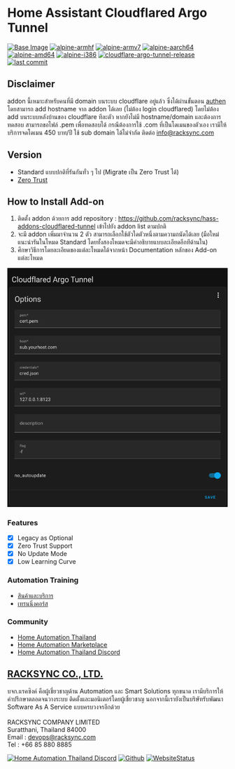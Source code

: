 # Home Assistant Cloudflared Argo Tunnel 

[![Base Image](https://img.shields.io/badge/Base%20Image-3.15-blue)](https://github.com/home-assistant/docker-base)  [![alpine-armhf](https://img.shields.io/badge/armhf-yes-brightgreen)](https://alpinelinux.org/releases/) 
[![alpine-armv7](https://img.shields.io/badge/armv7-yes-brightgreen)](https://alpinelinux.org/releases/) 
[![alpine-aarch64](https://img.shields.io/badge/aarch64-yes-brightgreen)](https://alpinelinux.org/releases/) 
[![alpine-amd64](https://img.shields.io/badge/amd64-yes-brightgreen)](https://alpinelinux.org/releases/) 
[![alpine-i386](https://img.shields.io/badge/i386-yes-brightgreen)](https://alpinelinux.org/releases/)
[![cloudflare-argo-tunnel-release](https://img.shields.io/github/v/release/racksync/hass-addons-cloudflared-tunnel)](https://github.com/racksync/hass-addons-cloudflared-tunnel/releases) [![last commit](https://img.shields.io/github/last-commit/racksync/hass-addons-cloudflared-tunnel)](https://github.com/racksync/hass-addons-cloudflared-tunnel/commit/)

## Disclaimer ###

addon นี้เหมาะสำหรับคนที่มี domain บนระบบ cloudflare อยู่แล้ว ซึ่งได้ผ่านขั้นตอน [authen](https://developers.cloudflare.com/cloudflare-one/connections/connect-apps/install-and-setup/tunnel-guide) โดยสามารถ add hostname จาก addon ได้เลย (ไม่ต้อง login cloudflared) โดยไม่ต้อง add บนระบบหลังบ้านของ cloudflare ทีละตัว หากยังไม่มี hostname/domain และต้องการทดสอบ สามารถขอไฟล์ .pem เพื่อทดสอบได้ กรณีต้องการใช้ .com ที่เป็นโดเมนของตัวเอง เรามีให้บริการจดโดเมน 450 บาท/ปี ใช้ sub domain ได้ไม่จำกัด ติดต่อ info@racksync.com

## Version ## 

- Standard แบบปกติที่รันกันทั่ว ๆ ไป (Migrate เป็น Zero Trust ได้)
- [Zero Trust](https://www.cloudflare.com/products/zero-trust/) 

## How to Install Add-on

1. ติดตั้ง addon ด้วยการ add repository : https://github.com/racksync/hass-addons-cloudflared-tunnel เข้าไปยัง addon list ตามปกติ
2. จะมี addon เพิ่มมาจำนวน 2 ตัว สามารถเลือกใช้ตัวใดตัวหนึ่งตามความถนัดได้เลย (มือใหม่แนะนำรันในโหมด Standard โดยทั้งสองโหมดจะมีคำอธิบายแบบละเอียดอีกทีด้านใน)
3. ศึกษาวิธีการโดยละเอียดของแต่ละโหมดได้จากหน้า Documentation หลักของ Add-on แต่ละโหมด


![racksync-screenshot](https://github.com/racksync/hass-addons-cloudflared-tunnel/blob/main/tunnel/screenshot.png?raw=true)


### Features

- [X] Legacy as Optional
- [X] Zero Trust Support
- [X] No Update Mode
- [X] Low Learning Curve

### Automation Training

- [สินค้าและบริการ](http://racksync.com)
- [เทรนนิ่งคอร์ส](https://facebook.com/racksync)

### Community

- [Home Automation Thailand](https://www.facebook.com/groups/hathailand)
- [Home Automation Marketplace](https://www.facebook.com/groups/hatmarketplace)
- [Home Automation Thailand Discord](https://discord.gg/Wc5CwnWkp4) 

## [RACKSYNC CO., LTD.](https://racksync.com)

บจก.แรคซิงค์ คือผู้เชี่ยวชาญด้าน Automation และ Smart Solutions ทุกขนาด เรามีบริการให้คำปรึกษาตลอดจนวางระบบ ติดตั้งและมอนิเตอร์โดยผู้เชี่ยวชาญ นอกจากนี้เรายังเป็นบริษัทรับพัฒนา Software As A Service แบบครบวงจรอีกด้วย
\
\
RACKSYNC COMPANY LIMITED \
Suratthani, Thailand 84000 \
Email : devops@racksync.com \
Tel : +66 85 880 8885 

[![Home Automation Thailand Discord](https://img.shields.io/discord/986181205504438345?style=for-the-badge)](https://discord.gg/Wc5CwnWkp4) [![Github](https://img.shields.io/github/followers/racksync?style=for-the-badge)](https://github.com/racksync) 
[![WebsiteStatus](https://img.shields.io/website?down_color=grey&down_message=Offline&style=for-the-badge&up_color=green&up_message=Online&url=https%3A%2F%2Fracksync.com)](https://racksync.com)



